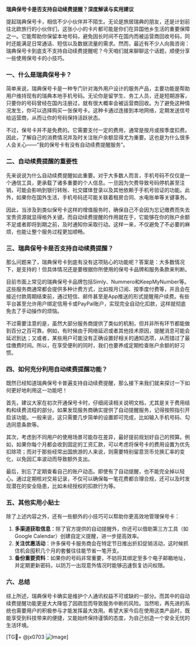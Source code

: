 **瑞典保号卡是否支持自动续费提醒？深度解读与实用建议**

提起瑞典保号卡，相信不少小伙伴并不陌生。无论是旅居瑞典的朋友，还是计划前往北欧旅行的小伙伴们，这张小小的卡片都可能是你们在异国他乡生活的重要保障之一。它能帮助你保留本地号码，避免因长时间不在国内而被运营商回收号码，同时还能满足日常通话、短信以及数据流量的需求。然而，最近有不少人向我咨询：瑞典保号卡到底支不支持自动续费提醒呢？今天咱们就来聊聊这个话题，顺便分享一些使用保号卡的小技巧。

### 一、什么是瑞典保号卡？

简单来说，瑞典保号卡是一种专门针对海外用户设计的服务产品，主要功能是帮助用户维持现有的瑞典本地手机号码。无论你是留学生、务工人员，还是短期游客，只要你的号码曾经在国内注册过，就有很大概率会被运营商回收。为了避免这种情况发生，你可以选择购买一张保号卡。这种卡通过连接到本地网络，定期发送信号给运营商，从而让你的号码保持活跃状态。

不过，保号卡并不是免费的。它需要支付一定的费用，通常是按月或按季度扣费。因此，了解自己的消费情况并及时关注账户余额显得尤为重要。这也是为什么很多人会关心——“我的保号卡有没有自动续费提醒服务”。

### 二、自动续费提醒的重要性

先来说说为什么自动续费提醒如此重要。对于大多数人而言，手机号码不仅仅是一个通信工具，更承载了诸多重要的个人信息。一旦因为欠费导致号码停机甚至注销，可能会影响到银行转账、社交媒体登录以及其他依赖于手机号验证的功能。此外，如果你在国外生活，手机号码还可能关联着租房合同、水电账单等关键事务。

因此，当涉及到类似保号卡这样的增值服务时，确保自己不会因为忘记缴费而失去宝贵资源就显得格外关键。而自动续费提醒的作用就在于，它能够在你的账户余额不足或者即将到期之前，及时通知你采取行动。这样一来，不仅避免了不必要的麻烦，也能让整个服务过程更加顺畅。

### 三、瑞典保号卡是否支持自动续费提醒？

那么问题来了，瑞典保号卡到底有没有这项贴心的功能呢？答案是：大多数情况下，是支持的！但具体情况还是要根据你所使用的保号卡品牌和服务条款来判断。

目前市面上常见的瑞典保号卡品牌包括Simly、Nummero和KeepMyNumber等。这些服务商通常都会提供多种计费方式，比如按月订阅、按季度付费等，并且会在接近付款周期结束前，通过短信、邮件甚至是App推送的形式提醒用户续费。有些平台甚至允许用户绑定信用卡或PayPal账户，实现完全自动化扣款，这样就彻底免去了手动操作的烦恼。

不过需要注意的是，虽然大部分服务商提供了类似的机制，但并非所有环节都能做到百分之百可靠。例如，有时候由于网络延迟或者其他技术原因，提醒消息可能会延迟到达；又或者，某些用户可能没有正确设置好相关的通知选项，从而错过了最佳缴费时间。所以，在享受便利的同时，我们也要养成定期检查账户余额的好习惯。

### 四、如何充分利用自动续费提醒功能？

既然已经知道瑞典保号卡普遍支持自动续费提醒，那么接下来我们就来探讨一下如何更好地利用这一功能吧！

首先，建议大家在初次开通保号卡时，仔细阅读相关说明文档，尤其是关于费用结构和续费流程的部分。如果发现服务商确实提供了自动提醒服务，记得按照指引开启该功能。一般来说，这只需要几步简单的设置即可完成，比如输入手机号码、勾选同意条款等。

其次，考虑到不同用户的使用场景可能存在差异，最好提前规划好自己的预算。例如，如果你每个月都会收到固定的工资汇款，可以考虑将保号卡的费用设置为优先扣除项；而对于那些经常出国旅游的人来说，则需要特别留意货币兑换汇率的变化，以免因汇率波动而导致额外支出。

最后，别忘了定期查看自己的账户动态。即使有了自动提醒，也不能完全掉以轻心。通过定期核对交易记录，不仅可以确保每一笔花费都合理合规，还可以及时发现潜在的安全隐患，比如未经授权的扣款行为等。

### 五、其他实用小贴士

除了上述内容之外，还有一些额外的小技巧可以帮助你更高效地管理保号卡：

1. **多渠道获取信息**：除了官方提供的自动提醒外，你还可以借助第三方工具（如Google Calendar）创建自定义提醒，进一步提高效率。
2. **关注优惠活动**：许多保号卡服务商会在特定节日推出折扣促销活动，这时候抓住机会囤积几个月的套餐往往能节省一笔开支。
3. **备份重要资料**：如果你的号码非常重要，不妨将其绑定至多个电子邮箱地址，并定期更新密码，以防万一出现意外情况时能够迅速恢复访问权限。

### 六、总结

综上所述，瑞典保号卡确实是维护个人通讯权益不可或缺的一部分。而其中的自动续费提醒功能更是大大降低了因疏忽而导致服务中断的风险。当然啦，再先进的系统也需要用户的积极参与才能发挥最大效用。希望大家今后在使用这类产品时，既能享受到科技带来的便捷，又能始终保持谨慎的态度，为自己创造一个安全无忧的生活环境。

[TG💪+ @jx0703 ![Image](https://github.com/user-attachments/assets/dbca1d08-cadb-493c-b0ec-ad6f7a83f270)]